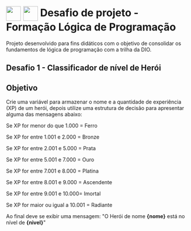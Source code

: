 <h1>
    <a href="https://www.dio.me/">
     <img align="center" width="40px" src="https://hermes.digitalinnovation.one/assets/diome/logo-minimized.png"></a>
  <a href="[https://www.dio.me/](https://web.dio.me/track/decola-tech-avanade-net-developer)">
     <img align="center" width="40px" src="https://hermes.dio.me/tracks/977d1b41-5888-44d7-8e4c-57d2348748dc.png"></a>
    <span>Desafio de projeto - Formação Lógica de Programação</span>
</h1>

Projeto desenvolvido para fins didáticos com o objetivo de consolidar os fundamentos de lógica de programação com a trilha da DIO.

## Desafio 1 - Classificador de nível de Herói
## Objetivo
Crie uma variável para armazenar o nome e a quantidade de experiência (XP) de um herói, depois utilize uma estrutura de decisão para apresentar alguma das mensagens abaixo:

Se XP for menor do que 1.000 = Ferro

Se XP for entre 1.001 e 2.000 = Bronze

Se XP for entre 2.001 e 5.000 = Prata

Se XP for entre 5.001 e 7.000 = Ouro

Se XP for entre 7.001 e 8.000 = Platina

Se XP for entre 8.001 e 9.000 = Ascendente

Se XP for entre 9.001 e 10.000= Imortal

Se XP for maior ou igual a 10.001 = Radiante

Ao final deve se exibir uma mensagem:
"O Herói de nome **{nome}** está no nível de **{nivel}**"

 

